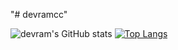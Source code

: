 "# devramcc"

![devram's GitHub stats](https://github-readme-stats.vercel.app/api?username=devramcc&show_icons=true&theme=cobalt)
[![Top Langs](https://github-readme-stats.vercel.app/api/top-langs/?username=devramcc&layout=compact)](https://github.com/devramcc/github-readme-stats)
